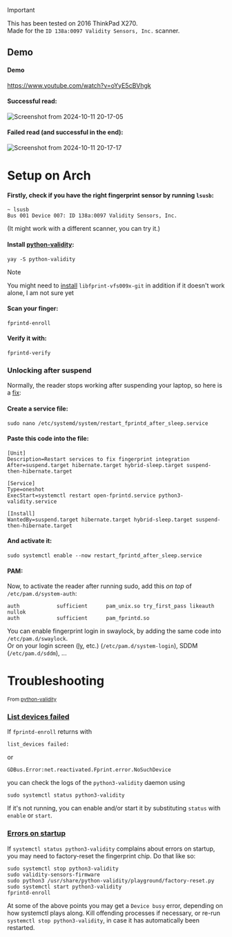 > [!IMPORTANT]
> This has been tested on 2016 ThinkPad X270.\
> Made for the `ID 138a:0097 Validity Sensors, Inc.` scanner.

## Demo
#### Demo
https://www.youtube.com/watch?v=oYyE5cBVhgk

#### Successful read:

![Screenshot from 2024-10-11 20-17-05](https://github.com/user-attachments/assets/318a73e1-c801-4d59-b1c0-176dbd84afac)

#### Failed read (and successful in the end):

![Screenshot from 2024-10-11 20-17-17](https://github.com/user-attachments/assets/92f0cdc0-2518-4c6e-97fc-57abd691a350)

# Setup on Arch
#### Firstly, check if you have the right fingerprint sensor by running `lsusb`:
```
~ lsusb
Bus 001 Device 007: ID 138a:0097 Validity Sensors, Inc.
```
(It might work with a different scanner, you can try it.)
#### Install [python-validity](https://github.com/uunicorn/python-validity):
```
yay -S python-validity
```
> [!NOTE]
> You might need to [install](https://github.com/3v1n0/libfprint) `libfprint-vfs009x-git` in addition if it doesn't work alone, I am not sure yet
#### Scan your finger:
```
fprintd-enroll
```
#### Verify it with:
```
fprintd-verify
```
### Unlocking after suspend
Normally, the reader stops working after suspending your laptop, so here is a [fix](https://github.com/uunicorn/python-validity/issues/106#issuecomment-1019342483):
#### Create a service file:
```
sudo nano /etc/systemd/system/restart_fprintd_after_sleep.service
```
#### Paste this code into the file:

```
[Unit]
Description=Restart services to fix fingerprint integration
After=suspend.target hibernate.target hybrid-sleep.target suspend-then-hibernate.target

[Service]
Type=oneshot
ExecStart=systemctl restart open-fprintd.service python3-validity.service

[Install]
WantedBy=suspend.target hibernate.target hybrid-sleep.target suspend-then-hibernate.target
```
#### And activate it:
```
sudo systemctl enable --now restart_fprintd_after_sleep.service
```
#### PAM:
Now, to activate the reader after running sudo, add this *on top* of `/etc/pam.d/system-auth`:
```
auth            sufficient      pam_unix.so try_first_pass likeauth nullok
auth            sufficient      pam_fprintd.so
```
You can enable fingerprint login in swaylock, by adding the same code into `/etc/pam.d/swaylock`.\
Or on your login screen ([ly](https://github.com/fairyglade/ly), etc.) (`/etc/pam.d/system-login`), SDDM (`/etc/pam.d/sddm`), ...
# Troubleshooting
<sup>From [python-validity](https://github.com/uunicorn/python-validity?tab=readme-ov-file#error-situations)</sup>

### [List devices failed](https://github.com/uunicorn/python-validity?tab=readme-ov-file#list-devices-failed)
If `fprintd-enroll` returns with 
```
list_devices failed:
```
or 
```
GDBus.Error:net.reactivated.Fprint.error.NoSuchDevice
```
you can check the logs of the `python3-validity` daemon using
```
sudo systemctl status python3-validity
```
If it's not running, you can enable and/or start it by substituting `status` with `enable` or `start`.

### [Errors on startup](https://github.com/uunicorn/python-validity?tab=readme-ov-file#errors-on-startup)
If `systemctl status python3-validity` complains about errors on startup, you may need to factory-reset the fingerprint chip. Do that like so:
```
sudo systemctl stop python3-validity
sudo validity-sensors-firmware
sudo python3 /usr/share/python-validity/playground/factory-reset.py
sudo systemctl start python3-validity
fprintd-enroll
```
At some of the above points you may get a `Device busy` error, depending on how systemctl plays along. Kill offending processes if necessary, or re-run `systemctl stop python3-validity`, in case it has automatically been restarted.
